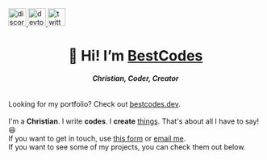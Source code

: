 <div align="left">
  <a href="https://discord.gg/dKeuR9yfBs" target="_blank">
    <img src="https://img.shields.io/static/v1?message=Discord&logo=discord&label=&color=7289DA&logoColor=white&labelColor=&style=for-the-badge" height="35" alt="discord logo"  />
  </a>
  <a href="https://dev.to/best_codes" target="_blank">
    <img src="https://img.shields.io/static/v1?message=dev.to&logo=dev.to&label=&color=0A0A0A&logoColor=white&labelColor=&style=for-the-badge" height="35" alt="devto logo"  />
  </a>
  <a href="https://x.com/the_best_codes" target="_blank">
    <img src="https://img.shields.io/static/v1?message=The_Best_Codes&logo=x&label=&color=111111&logoColor=white&labelColor=&style=for-the-badge" height="35" alt="twitter logo"  />
  </a>
</div>

<h1 align="center">👋 Hi! I’m <a href="https://bestcodes.dev">BestCodes</a></h1>
<div align="center"><i><b>Christian, Coder, Creator</b></i></div>
<br>
<br>
Looking for my portfolio? Check out <a href="https://bestcodes.dev/" target="_blank">bestcodes.dev</a>.
<br>
<br>
I'm a <b>Christian</b>. I write <b>codes</b>. I <b>create</b> <a href="https://makerworld.com/en/@Best_codes">things</a>. That's about all I have to say! 😆
<br>
If you want to get in touch, use <a href="https://bestcodes.dev/contact" target="_blank">this form</a> or <a href="mailto:bestcodes.official+gh-readme@gmail.com" target="_blank">email me</a>.
<br>
If you want to see some of my projects, you can check them out below.
